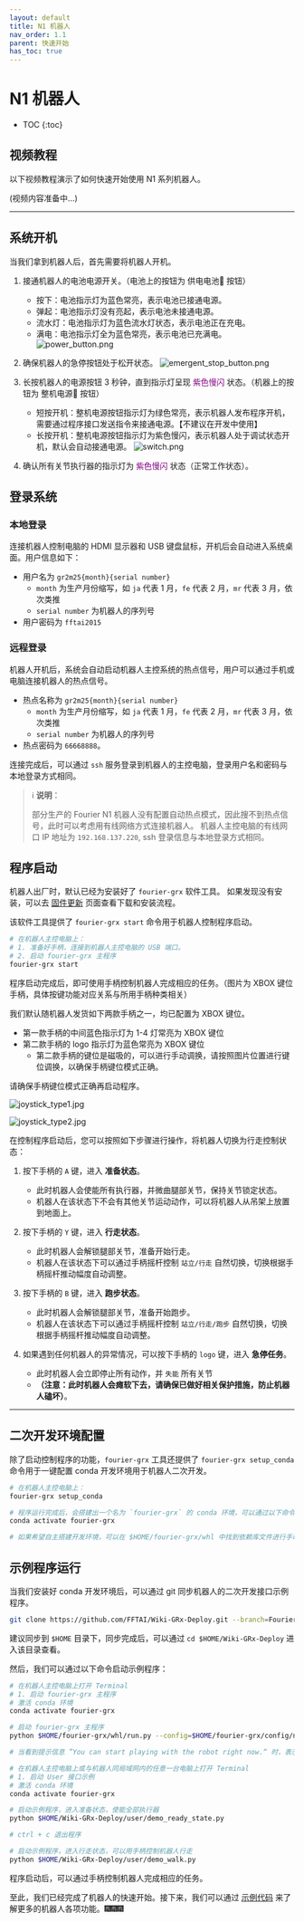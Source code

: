 ```yaml
---
layout: default
title: N1 机器人
nav_order: 1.1
parent: 快速开始
has_toc: true
---
```


# N1 机器人

* TOC
{:toc}

## 视频教程

以下视频教程演示了如何快速开始使用 N1 系列机器人。

(视频内容准备中...)

---

## 系统开机

当我们拿到机器人后，首先需要将机器人开机。

1. 接通机器人的电池电源开关。（电池上的按钮为 供电电池🔋 按钮）
    - 按下：电池指示灯为蓝色常亮，表示电池已接通电源。
    - 弹起：电池指示灯没有亮起，表示电池未接通电源。
    - 流水灯：电池指示灯为蓝色流水灯状态，表示电池正在充电。
    - 满电：电池指示灯全为蓝色常亮，表示电池已充满电。
   ![power_button.png](/fourier-grx-N1/assets/images/power_button.png)

2. 确保机器人的急停按钮处于松开状态。
   ![emergent_stop_button.png](/fourier-grx-N1/assets/images/emergent_stop_button.png)

3. 长按机器人的电源按钮 3 秒钟，直到指示灯呈现 <span style="color: purple;">紫色慢闪</span> 状态。（机器上的按钮为 整机电源🔌 按钮）
    - 短按开机：整机电源按钮指示灯为绿色常亮，表示机器人发布程序开机，需要通过程序接口发送指令来接通电源。【不建议在开发中使用】
    - 长按开机：整机电源按钮指示灯为紫色慢闪，表示机器人处于调试状态开机，默认会自动接通电源。
   ![switch.png](/fourier-grx-N1/assets/images/switch.png)

4. 确认所有关节执行器的指示灯为 <span style="color: purple;">紫色慢闪</span> 状态（正常工作状态）。

## 登录系统

### 本地登录

连接机器人控制电脑的 HDMI 显示器和 USB 键盘鼠标，开机后会自动进入系统桌面。用户信息如下：

- 用户名为 `gr2m25{month}{serial number}`
    - `month` 为生产月份缩写，如 `ja` 代表 1 月，`fe` 代表 2 月，`mr` 代表 3 月，依次类推
    - `serial number` 为机器人的序列号
- 用户密码为 `fftai2015`

### 远程登录

机器人开机后，系统会自动启动机器人主控系统的热点信号，用户可以通过手机或电脑连接机器人的热点信号。

- 热点名称为 `gr2m25{month}{serial number}`
    - `month` 为生产月份缩写，如 `ja` 代表 1 月，`fe` 代表 2 月，`mr` 代表 3 月，依次类推
    - `serial number` 为机器人的序列号
- 热点密码为 `66668888`。

连接完成后，可以通过 `ssh` 服务登录到机器人的主控电脑，登录用户名和密码与本地登录方式相同。


> ℹ️ **说明**：
>
> 部分生产的 Fourier N1 机器人没有配置自动热点模式，因此搜不到热点信号，此时可以考虑用有线网络方式连接机器人。
> 机器人主控电脑的有线网口 IP 地址为 `192.168.137.220`, ssh 登录信息与本地登录方式相同。

## 程序启动

机器人出厂时，默认已经为安装好了 `fourier-grx` 软件工具。
如果发现没有安装，可以去 [固件更新](/fourier-grx-N1/docs/update) 页面查看下载和安装流程。

该软件工具提供了 `fourier-grx start` 命令用于机器人控制程序启动。

```bash
# 在机器人主控电脑上：
# 1. 准备好手柄，连接到机器人主控电脑的 USB 端口。
# 2. 启动 fourier-grx 主程序
fourier-grx start
```

程序启动完成后，即可使用手柄控制机器人完成相应的任务。（图片为 XBOX 键位手柄，具体按键功能对应关系与所用手柄种类相关）

我们默认随机器人发货如下两款手柄之一，均已配置为 XBOX 键位。
- 第一款手柄的中间蓝色指示灯为 1-4 灯常亮为 XBOX 键位
- 第二款手柄的 logo 指示灯为蓝色常亮为 XBOX 键位
  - 第二款手柄的键位是磁吸的，可以进行手动调换，请按照图片位置进行键位调换，以确保手柄键位模式正确。

请确保手柄键位模式正确再启动程序。

![joystick_type1.jpg](/fourier-grx-N1/assets/images/joystick_type1.jpg)

![joystick_type2.jpg](/fourier-grx-N1/assets/images/joystick_type2.jpeg)

在控制程序启动后，您可以按照如下步骤进行操作，将机器人切换为行走控制状态：

1. 按下手柄的 `A` 键，进入 **准备状态**。
   - 此时机器人会使能所有执行器，并微曲腿部关节，保持关节锁定状态。
   - 机器人在该状态下不会有其他关节运动动作，可以将机器人从吊架上放置到地面上。

2. 按下手柄的 `Y` 键，进入 **行走状态**。
   - 此时机器人会解锁腿部关节，准备开始行走。
   - 机器人在该状态下可以通过手柄摇杆控制 `站立/行走` 自然切换，切换根据手柄摇杆推动幅度自动调整。

3. 按下手柄的 `B` 键，进入 **跑步状态**。
   - 此时机器人会解锁腿部关节，准备开始跑步。
   - 机器人在该状态下可以通过手柄摇杆控制 `站立/行走/跑步` 自然切换，切换根据手柄摇杆推动幅度自动调整。

4. 如果遇到任何机器人的异常情况，可以按下手柄的 `logo` 键，进入 **急停任务**。
   - 此时机器人会立即停止所有动作，并 `失能` 所有关节 
   - **（注意：此时机器人会瘫软下去，请确保已做好相关保护措施，防止机器人磕坏）**。

---

## 二次开发环境配置

除了启动控制程序的功能，`fourier-grx` 工具还提供了 `fourier-grx setup_conda` 命令用于一键配置 conda 开发环境用于机器人二次开发。

```bash
# 在机器人主控电脑上：
fourier-grx setup_conda

# 程序运行完成后，会搭建出一个名为 `fourier-grx` 的 conda 环境，可以通过以下命令激活该环境
conda activate fourier-grx

# 如果希望自主搭建开发环境，可以在 $HOME/fourier-grx/whl 中找到依赖库文件进行手动安装。
```

## 示例程序运行

当我们安装好 conda 开发环境后，可以通过 git 同步机器人的二次开发接口示例程序。

```bash
git clone https://github.com/FFTAI/Wiki-GRx-Deploy.git --branch=FourierN1
```

建议同步到 `$HOME` 目录下，同步完成后，可以通过 `cd $HOME/Wiki-GRx-Deploy` 进入该目录查看。

然后，我们可以通过以下命令启动示例程序：

```bash
# 在机器人主控电脑上打开 Terminal
# 1. 启动 fourier-grx 主程序
# 激活 conda 环境
conda activate fourier-grx

# 启动 fourier-grx 主程序
python $HOME/fourier-grx/whl/run.py --config=$HOME/fourier-grx/config/n1/config_N1__sdk.yaml

# 当看到提示信息 ”You can start playing with the robot right now.“ 时，表示程序启动成功。
```

```bash
# 在机器人主控电脑上或与机器人同局域网内的任意一台电脑上打开 Terminal
# 1. 启动 User 接口示例
# 激活 conda 环境
conda activate fourier-grx  

# 启动示例程序，进入准备状态，使能全部执行器
python $HOME/Wiki-GRx-Deploy/user/demo_ready_state.py

# ctrl + c 退出程序

# 启动示例程序，进入行走状态，可以用手柄控制机器人行走
python $HOME/Wiki-GRx-Deploy/user/demo_walk.py
```

程序启动后，可以通过手柄控制机器人完成相应的任务。

至此，我们已经完成了机器人的快速开始。接下来，我们可以通过 [示例代码](/fourier-grx-N1/docs/examples) 来了解更多的机器人各项功能。🎆🎆🎆